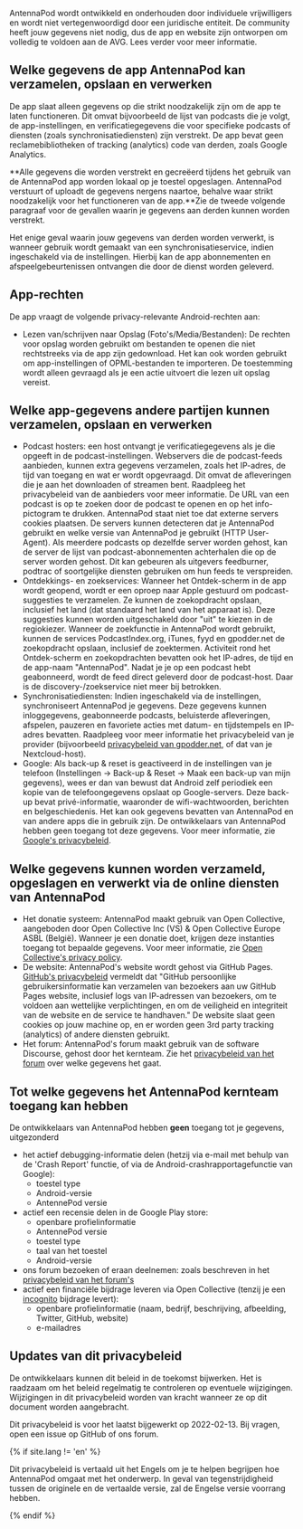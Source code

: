 AntennaPod wordt ontwikkeld en onderhouden door individuele vrijwilligers en wordt niet vertegenwoordigd door een juridische entiteit. De community heeft jouw gegevens niet nodig, dus de app en website zijn ontworpen om volledig te voldoen aan de AVG. Lees verder voor meer informatie.

## Welke gegevens de app AntennaPod kan verzamelen, opslaan en verwerken

De app slaat alleen gegevens op die strikt noodzakelijk zijn om de app te laten functioneren. Dit omvat bijvoorbeeld de lijst van podcasts die je volgt, de app-instellingen, en verificatiegegevens die voor specifieke podcasts of diensten (zoals synchronisatiediensten) zijn verstrekt. De app bevat geen reclamebibliotheken of tracking (analytics) code van derden, zoals Google Analytics.

**Alle gegevens die worden verstrekt en gecreëerd tijdens het gebruik van de AntennaPod app worden lokaal op je toestel opgeslagen. AntennaPod verstuurt of uploadt de gegevens nergens naartoe, behalve waar strikt noodzakelijk voor het functioneren van de app.**Zie de tweede volgende paragraaf voor de gevallen waarin je gegevens aan derden kunnen worden verstrekt.

Het enige geval waarin jouw gegevens van derden worden verwerkt, is wanneer gebruik wordt gemaakt van een synchronisatieservice, indien ingeschakeld via de instellingen. Hierbij kan de app abonnementen en afspeelgebeurtenissen ontvangen die door de dienst worden geleverd.

## App-rechten

De app vraagt de volgende privacy-relevante Android-rechten aan:

- Lezen van/schrijven naar Opslag (Foto's/Media/Bestanden): De rechten voor opslag worden gebruikt om bestanden te openen die niet rechtstreeks via de app zijn gedownload. Het kan ook worden gebruikt om app-instellingen of OPML-bestanden te importeren. De toestemming wordt alleen gevraagd als je een actie uitvoert die lezen uit opslag vereist.

## Welke app-gegevens andere partijen kunnen verzamelen, opslaan en verwerken

- Podcast hosters: een host ontvangt je verificatiegegevens als je die opgeeft in de podcast-instellingen. Webservers die de podcast-feeds aanbieden, kunnen extra gegevens verzamelen, zoals het IP-adres, de tijd van toegang en wat er wordt opgevraagd. Dit omvat de afleveringen die je aan het downloaden of streamen bent. Raadpleeg het privacybeleid van de aanbieders voor meer informatie. De URL van een podcast is op te zoeken door de podcast te openen en op het info-pictogram te drukken. AntennaPod staat niet toe dat externe servers cookies plaatsen. De servers kunnen detecteren dat je AntennaPod gebruikt en welke versie van AntennaPod je gebruikt (HTTP User-Agent). Als meerdere podcasts op dezelfde server worden gehost, kan de server de lijst van podcast-abonnementen achterhalen die op de server worden gehost. Dit kan gebeuren als uitgevers feedburner, podtrac of soortgelijke diensten gebruiken om hun feeds te verspreiden.
- Ontdekkings- en zoekservices: Wanneer het Ontdek-scherm in de app wordt geopend, wordt er een oproep naar Apple gestuurd om podcast-suggesties te verzamelen. Ze kunnen de zoekopdracht opslaan, inclusief het land (dat standaard het land van het apparaat is). Deze suggesties kunnen worden uitgeschakeld door "uit" te kiezen in de regiokiezer. Wanneer de zoekfunctie in AntennaPod wordt gebruikt, kunnen de services PodcastIndex.org, iTunes, fyyd en gpodder.net de zoekopdracht opslaan, inclusief de zoektermen. Activiteit rond het Ontdek-scherm en zoekopdrachten bevatten ook het IP-adres, de tijd en de app-naam "AntennaPod". Nadat je je op een podcast hebt geabonneerd, wordt de feed direct geleverd door de podcast-host. Daar is de discovery-/zoekservice niet meer bij betrokken.
- Synchronisatiediensten: Indien ingeschakeld via de instellingen, synchroniseert AntennaPod je gegevens. Deze gegevens kunnen inloggegevens, geabonneerde podcasts, beluisterde afleveringen, afspelen, pauzeren en favoriete acties met datum- en tijdstempels en IP-adres bevatten. Raadpleeg voor meer informatie het privacybeleid van je provider (bijvoorbeeld [privacybeleid van gpodder.net](https://gpodder.net/privacy), of dat van je Nextcloud-host).
- Google: Als back-up & reset is geactiveerd in de instellingen van je telefoon (Instellingen → Back-up & Reset → Maak een back-up van mijn gegevens), wees er dan van bewust dat Android zelf periodiek een kopie van de telefoongegevens opslaat op Google-servers. Deze back-up bevat privé-informatie, waaronder de wifi-wachtwoorden, berichten en belgeschiedenis. Het kan ook gegevens bevatten van AntennaPod en van andere apps die in gebruik zijn. De ontwikkelaars van AntennaPod hebben geen toegang tot deze gegevens. Voor meer informatie, zie [Google's privacybeleid](https://policies.google.com).

## Welke gegevens kunnen worden verzameld, opgeslagen en verwerkt via de online diensten van AntennaPod

- Het donatie systeem: AntennaPod maakt gebruik van Open Collective, aangeboden door Open Collective Inc (VS) & Open Collective Europe ASBL (België). Wanneer je een donatie doet, krijgen deze instanties toegang tot bepaalde gegevens. Voor meer informatie, zie [Open Collective's privacy policy](https://opencollective.com/privacypolicy).
- De website: AntennaPod's website wordt gehost via GitHub Pages. [GitHub's privacybeleid](https://docs.github.com/en/github/site-policy/github-privacy-statement#github-pages) vermeldt dat "GitHub persoonlijke gebruikersinformatie kan verzamelen van bezoekers aan uw GitHub Pages website, inclusief logs van IP-adressen van bezoekers, om te voldoen aan wettelijke verplichtingen, en om de veiligheid en integriteit van de website en de service te handhaven." De website slaat geen cookies op jouw machine op, en er worden geen 3rd party tracking (analytics) of andere diensten gebruikt.
- Het forum: AntennaPod's forum maakt gebruik van de software Discourse, gehost door het kernteam. Zie het [privacybeleid van het forum](https://forum.antennapod.org/privacy) over welke gegevens het gaat.

## Tot welke gegevens het AntennaPod kernteam toegang kan hebben

De ontwikkelaars van AntennaPod hebben **geen** toegang tot je gegevens, uitgezonderd

- het actief debugging-informatie delen (hetzij via e-mail met behulp van de 'Crash Report' functie, of via de Android-crashrapportagefunctie van Google):
   - toestel type
   - Android-versie
   - AntennePod versie
- actief een recensie delen in de Google Play store:
   - openbare profielinformatie
   - AntennePod versie
   - toestel type
   - taal van het toestel
   - Android-versie
- ons forum bezoeken of eraan deelnemen: zoals beschreven in het [privacybeleid van het forum's](https://forum.antennapod.org/privacy)
- actief een financiële bijdrage leveren via Open Collective (tenzij je een [incognito](https://docs.opencollective.com/help/financial-contributors/payments#profile) bijdrage levert):
   - openbare profielinformatie (naam, bedrijf, beschrijving, afbeelding, Twitter, GitHub, website)
   - e-mailadres

## Updates van dit privacybeleid

De ontwikkelaars kunnen dit beleid in de toekomst bijwerken. Het is raadzaam om het beleid regelmatig te controleren op eventuele wijzigingen. Wijzigingen in dit privacybeleid worden van kracht wanneer ze op dit document worden aangebracht.

Dit privacybeleid is voor het laatst bijgewerkt op 2022-02-13. Bij vragen, open een issue op GitHub of ons forum.

{% if site.lang != 'en' %}

Dit privacybeleid is vertaald uit het Engels om je te helpen begrijpen hoe AntennaPod omgaat met het onderwerp. In geval van tegenstrijdigheid tussen de originele en de vertaalde versie, zal de Engelse versie voorrang hebben.

{% endif %}
